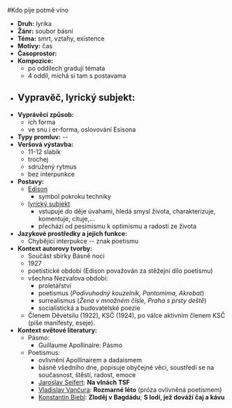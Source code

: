 #Kdo pije potmě víno
- **Druh:** lyrika
- __Žánr:__ soubor básní
- **Téma:** smrt, vztahy, existence
- **Motivy:** čas
- **Časoprostor:** 
- **Kompozice:**
	- po oddílech gradují témata
	- 4 oddíl, míchá si tam s postavama
- **Vypravěč, lyrický subjekt:**
	- 
- **Vyprávěcí způsob:**
	- ich forma
	- ve snu i er-forma, oslovování Esisona
- **Typy promluv:** --
- **Veršová výstavba:** 
	- 11-12 slabik
	- trochej
	- sdružený rytmus
	- bez interpunkce
- **Postavy:**
	- <u>Edison</u>
		- symbol pokroku techniky
	- <u>lyrický subjekt</u>
		- vstupuje do děje úvahami, hledá smysl života, charakterizuje, komentuje, cituje,...
        - přechází od pesimismu k optimismu a radosti ze života
- **Jazykové prostředky a jejich funkce:**
	- Chybějící interpukce -- znak poetismu
- **Kontext autorovy tvorby:**
	- Součást sbírky Básně noci
	- 1927
	- poetistické období (Edison považován za stěžejní dílo poetismu)
	- všechna Nezvalova období: 
		- proletářství
		- poetismus (_Podivuhodný kouzelník, Pantomima, Akrobat_)
		- surrealismus (_Žena v množném čísle, Praha s prsty deště_)
		- socialistická a budovatelské poezie
	- Členem Děvetsilu (1922), KSČ (1924), po válce aktivním členem KSČ (píše manifesty, eseje).
- **Kontext světové literatury:**
	* Pásmo:
		* Guillaume Apollinaire: Pásmo
	* Poetismus:
		* ovlivnění Apollinairem a dadaismem
		* básně všedního dne, popisuje obyčejné věci, soustředí se na současnost, štěstí, radost, emoce
		* <u>Jaroslav Seifert</u>: __Na vlnách TSF__
		* <u>Vladislav Vančura</u>: __Rozmarné léto__ (próza ovlivněná poetismem)
		* <u>Konstantin Biebl</u>: __Zloděj v Bagdádu__; __S lodí, jež dováží čaj a kávu__